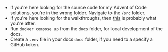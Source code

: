 - If you're here looking for the source code for my Advent of Code solutions, you're in the wrong folder.  Navigate to the `/src` folder.
- If you're here looking for the walkthroughs, then [this](https://derailed-dash.github.io/Advent-of-Code/) is probably what you're after.
- Run `docker compose up` from the `docs` folder, for local development of the docs.
- Create a `.env` file in your docs `docs` folder, if you need to a specify a GitHub token.